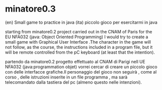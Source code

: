 # minatore0.3
(en) Small game to practice in java
(ita) piccolo gioco per esercitarmi in java


starting from minatore0.2 project carried out in the  CNAM of Paris for the EU NFA032 (java:  Object Oriented Programming) I would try to create a small game with Graphical User Interface .The character in the game will not follow, as the course, the instructions included in a program file, but it will be remote controlled from the pC keyboard (at least that the intention).

partendo da minatore0.2 progetto effettuato al CNAM di Parigi nell UE NFA032 (java:programmation objet) vorrei cercar di creare un piccolo gioco con delle interfacce grafiche.Il personaggio del gioco non seguirà , come al corso , delle istruzioni inserite in un file programma , ma sarà telecomandato dalla tastiera del pc (almeno questo nelle intenzioni).


